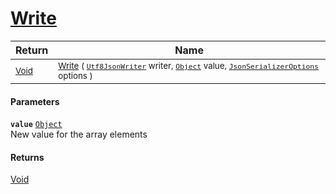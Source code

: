 # [Write](./NetCoreFeatureDescriptorTConverter-100664196.md)



| Return | Name | 
| --- | --- | 
| <sub>[Void](https://docs.microsoft.com/en-us/dotnet/api/System.Void)</sub>| <sub>[Write](./NetCoreFeatureDescriptorTConverter-100664196.md) ( [`Utf8JsonWriter`](https://docs.microsoft.com/en-us/dotnet/api/System.Text.Json.Utf8JsonWriter) writer, [`Object`](https://docs.microsoft.com/en-us/dotnet/api/System.Object) value, [`JsonSerializerOptions`](https://docs.microsoft.com/en-us/dotnet/api/System.Text.Json.JsonSerializerOptions) options )</sub>| <br>


#### Parameters
**`value`**  [`Object`](https://docs.microsoft.com/en-us/dotnet/api/System.Object)<br>New value for the array elements
#### Returns
[Void](https://docs.microsoft.com/en-us/dotnet/api/System.Void)